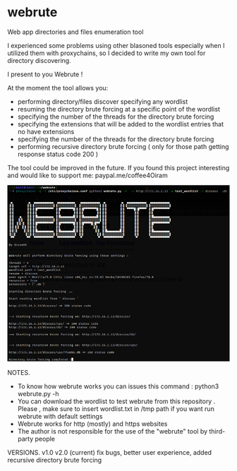 # webrute
Web app directories and files enumeration tool

I experienced some problems using other blasoned tools especially when I utilized them with proxychains, so I decided to write my own tool for directory discovering. 

I present to you Webrute ! 

At the moment the tool allows you:

<ul>
  <li> performing directory/files discover specifying any wordlist   </li>
  <li> resuming the directory brute forcing at a specific point of the wordlist  </li>
  <li> specifying the number of the threads for the directory brute forcing </li>
  <li> specifying the extensions that will be added to the wordlist entries that no have extensions  </li>
  <li> specifying the number of the threads for the directory brute forcing </li>
  <li> performing recursive directory brute forcing ( only for those path getting response status code 200 ) </li>
</ul>


The tool could be improved in the future. If you found this project interesting and would like to support me:
paypal.me/coffee4Oiram 

![alt text](https://github.com/Oiram98/webrute/blob/main/test_webrute.png?raw=true)


NOTES.

<ul>
  <li>To know how webrute works you can issues this command : python3 webrute.py -h</li>
  <li>You can download the wordlist to test webrute from this repository . Please ,
  make sure to insert wordlist.txt in /tmp path if you want run webrute with default settings</li>
  <li>Webrute works for http (mostly) and https websites</li>
  <li>The author is not responsible for the use of the "webrute" tool by third-party people</li>
</ul>

VERSIONS.
v1.0 
v2.0 (current)  fix bugs, better user experience, added recursive directory brute forcing



